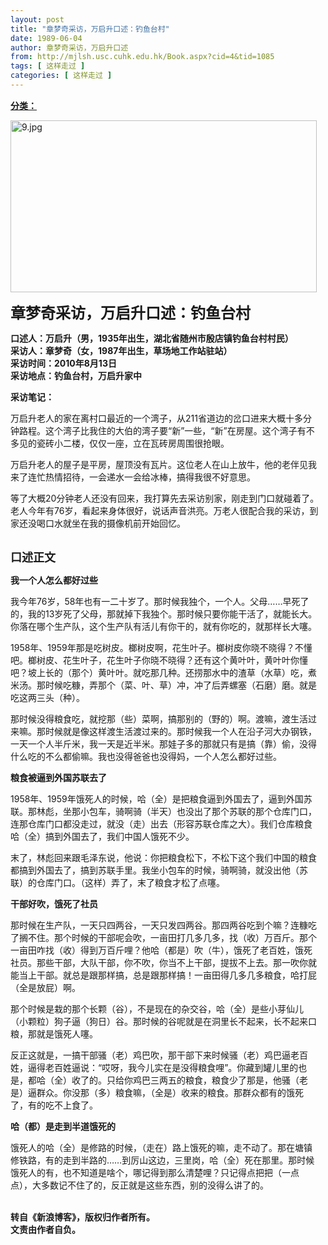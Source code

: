 ```yaml
---
layout: post
title: "章梦奇采访，万启升口述：钓鱼台村"
date: 1989-06-04
author: 章梦奇采访，万启升口述
from: http://mjlsh.usc.cuhk.edu.hk/Book.aspx?cid=4&tid=1085
tags: [ 这样走过 ]
categories: [ 这样走过 ]
---
```


<div style="margin: 15px 10px 10px 0px;">
 <div>
  <span id="ctl00_ContentPlaceHolder1_chapter1_SubjectLabel" style="font-weight:bold;text-decoration:underline;">
   分类：
  </span>
 </div>
 <p>
  <img align="top" alt="9.jpg" border="0" height="275" src="http://mjlsh.usc.cuhk.edu.hk/medias/contents/1085/9.jpg" width="490"/>
 </p>
 <p>
  <strong>
   <font size="5">
    章梦奇采访，万启升口述：钓鱼台村
   </font>
  </strong>
 </p>
 <p>
  <strong>
   口述人：万启升（男，1935年出生，湖北省随州市殷店镇钓鱼台村村民）
   <br/>
   采访人：章梦奇（女，1987年出生，草场地工作站驻站）
   <br/>
   采访时间：2010年8月13日
   <br/>
   采访地点：钓鱼台村，万启升家中
  </strong>
 </p>
 <p>
  <strong>
   采访笔记：
  </strong>
 </p>
 <p>
  万启升老人的家在离村口最近的一个湾子，从211省道边的岔口进来大概十多分钟路程。这个湾子比我住的大伯的湾子要“新”一些，“新”在房屋。这个湾子有不多见的瓷砖小二楼，仅仅一座，立在瓦砖房周围很抢眼。
 </p>
 <p>
  万启升老人的屋子是平房，屋顶没有瓦片。这位老人在山上放牛，他的老伴见我来了连忙热情招待，一会递水一会给冰棒，搞得我很不好意思。
 </p>
 <p>
  等了大概20分钟老人还没有回来，我打算先去采访别家，刚走到门口就碰着了。老人今年有76岁，看起来身体很好，说话声音洪亮。万老人很配合我的采访，到家还没喝口水就坐在我的摄像机前开始回忆。
 </p>
 <p>
  <br/>
  <strong>
   <font size="4">
    口述正文
   </font>
  </strong>
 </p>
 <p>
  <strong>
   我一个人怎么都好过些
  </strong>
 </p>
 <p>
  我今年76岁，58年也有一二十岁了。那时候我独个，一个人。父母……早死了的，我的13岁死了父母，那就掉下我独个。那时候只要你能干活了，就能长大。你落在哪个生产队，这个生产队有活儿有你干的，就有你吃的，就那样长大噻。
 </p>
 <p>
  1958年、1959年那是吃树皮。榔树皮啊，花生叶子。榔树皮你晓不晓得？不懂吧。榔树皮、花生叶子，花生叶子你晓不晓得？还有这个黄叶叶，黄叶叶你懂吧？坡上长的（那个）黄叶叶。就吃那几种。还捞那水中的渣草（水草）吃，煮米汤。那时候吃糠，弄那个（菜、叶、草）冲，冲了后弄螺塞（石磨）磨。就是吃这两三头（种）。
 </p>
 <p>
  那时候没得粮食吃，就挖那（些）菜啊，搞那别的（野的）啊。渡嘛，渡生活过来嘛。那时候就是像这样渡生活渡过来的。那时候我一个人在沿子河大办钢铁，一天一个人半斤米，我一天是近半米。那娃子多的那就只有是搞（靠）偷，没得什么吃的不么都偷嘛。我也没得爸爸也没得妈，一个人怎么都好过些。
 </p>
 <p>
  <strong>
   粮食被逼到外国苏联去了
  </strong>
 </p>
 <p>
  1958年、1959年饿死人的时候，哈（全）是把粮食逼到外国去了，逼到外国苏联。那林彪，坐那小包车，骑啊骑（半天）也没出了那个苏联的那个仓库门口，连那仓库门口都没走过，就没（走）出去（形容苏联仓库之大）。我们仓库粮食哈（全）搞到外国去了，我们中国人饿死不少。
 </p>
 <p>
  末了，林彪回来跟毛泽东说，他说：你把粮食松下，不松下这个我们中国的粮食都搞到外国去了，搞到苏联手里。我坐小包车的时候，骑啊骑，就没出他（苏联）的仓库门口。（这样）弄了，末了粮食才松了点噻。
 </p>
 <p>
  <strong>
   干部好吹，饿死了社员
  </strong>
 </p>
 <p>
  那时候在生产队，一天只四两谷，一天只发四两谷。那四两谷吃到个嘛？连糠吃了搁不住。那个时候的干部呢会吹，一亩田打几多几多，找（收）万百斤。那个一亩田咋找（收）得到万百斤哩？他哈（都是）吹（牛），饿死了老百姓，饿死社员。那些干部，大队干部，你不吹，你当不上干部，提拔不上去。那一吹你就能当上干部。就总是跟那样搞，总是跟那样搞！一亩田得几多几多粮食，哈打屁（全是放屁）啊。
 </p>
 <p>
  那个时候是栽的那个长颗（谷），不是现在的杂交谷，哈（全）是些小芽仙儿（小颗粒）狗子逼（狗日）谷。那时候的谷呢就是在洞里长不起来，长不起来口粮，那就是饿死人噻。
 </p>
 <p>
  反正这就是，一搞干部骚（老）鸡巴吹，那干部下来时候骚（老）鸡巴逼老百姓，逼得老百姓逼说：“哎呀，我今儿实在是没得粮食哩”。你藏到罐儿里的也是，都哈（全）收了的。只给你鸡巴三两五的粮食，粮食少了那是，他骚（老是）逼群众。你没那（多）粮食嘛，（全是）收来的粮食。那群众都有的饿死了，有的吃不上食了。
 </p>
 <p>
  <strong>
   哈（都）是走到半道饿死的
  </strong>
 </p>
 <p>
  饿死人的哈（全）是修路的时候，（走在）路上饿死的嘛，走不动了。那在塘镇修铁路，有的走到半路的……到厉山这边，三里岗，哈（全）死在那里。那时候饿死人的有，也不知道是啥个，哪记得到那么清楚哩？只记得点把把（一点点），大多数记不住了的，反正就是这些东西，别的没得么讲了的。
 </p>
 <p>
  <br/>
  <strong>
   转自《新浪博客》，版权归作者所有。
   <br/>
   文责由作者自负。
  </strong>
 </p>
</div>

